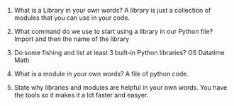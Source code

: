 1. What is a Library in your own words?
A library is just a collection of modules that you can use in your code.

2. What command do we use to start using a library in our Python file?
Import and then the name of the library 

3. Do some fishing and list at least 3 built-in Python libraries?
OS
Datatime
Math 

4. What is a module in your own words?
A file of python code.

5. State why libraries and modules are helpful in your own words.
You have the tools so it makes it a lot faster and easyer.